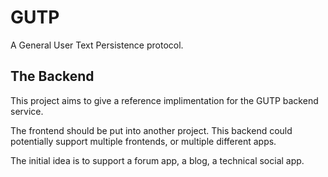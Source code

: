 # GUTP

A General User Text Persistence protocol.




## The Backend

This project aims to give a reference implimentation for the GUTP backend service. 

The frontend should be put into another project. This backend could potentially support multiple frontends, or multiple different apps.

The initial idea is to support a forum app, a blog, a technical social app.

